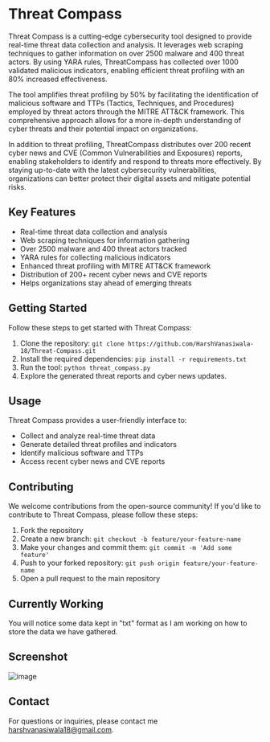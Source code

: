 # Threat Compass

Threat Compass is a cutting-edge cybersecurity tool designed to provide real-time threat data collection and analysis. It leverages web scraping techniques to gather information on over 2500 malware and 400 threat actors. By using YARA rules, ThreatCompass has collected over 1000 validated malicious indicators, enabling efficient threat profiling with an 80% increased effectiveness.

The tool amplifies threat profiling by 50% by facilitating the identification of malicious software and TTPs (Tactics, Techniques, and Procedures) employed by threat actors through the MITRE ATT&CK framework. This comprehensive approach allows for a more in-depth understanding of cyber threats and their potential impact on organizations.

In addition to threat profiling, ThreatCompass distributes over 200 recent cyber news and CVE (Common Vulnerabilities and Exposures) reports, enabling stakeholders to identify and respond to threats more effectively. By staying up-to-date with the latest cybersecurity vulnerabilities, organizations can better protect their digital assets and mitigate potential risks.

## Key Features

- Real-time threat data collection and analysis
- Web scraping techniques for information gathering
- Over 2500 malware and 400 threat actors tracked
- YARA rules for collecting malicious indicators
- Enhanced threat profiling with MITRE ATT&CK framework
- Distribution of 200+ recent cyber news and CVE reports
- Helps organizations stay ahead of emerging threats

## Getting Started

Follow these steps to get started with Threat Compass:

1. Clone the repository: `git clone https://github.com/HarshVanasiwala-18/Threat-Compass.git`
2. Install the required dependencies: `pip install -r requirements.txt`
3. Run the tool: `python threat_compass.py`
4. Explore the generated threat reports and cyber news updates.

## Usage

Threat Compass provides a user-friendly interface to:

- Collect and analyze real-time threat data
- Generate detailed threat profiles and indicators
- Identify malicious software and TTPs
- Access recent cyber news and CVE reports

## Contributing

We welcome contributions from the open-source community! If you'd like to contribute to Threat Compass, please follow these steps:

1. Fork the repository
2. Create a new branch: `git checkout -b feature/your-feature-name`
3. Make your changes and commit them: `git commit -m 'Add some feature'`
4. Push to your forked repository: `git push origin feature/your-feature-name`
5. Open a pull request to the main repository

## Currently Working

You will notice some data kept in "txt" format as I am working on how to store the data we have gathered. 

## Screenshot

![image](https://github.com/HarshVanasiwala-18/Threat-Compass/assets/81178088/2e07641d-e3ce-4103-821e-e986471de1aa)
    
## Contact

For questions or inquiries, please contact me [harshvanasiwala18@gmail.com](mailto:harshvanasiwala18@gmail.com).

